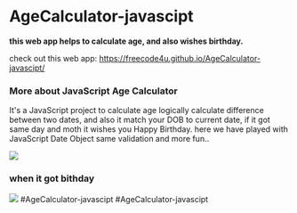 # AgeCalculator-javascipt
<strong>this web app helps to calculate age, and also wishes birthday.</strong>

check out this web app: https://freecode4u.github.io/AgeCalculator-javascipt/

### More about JavaScript Age Calculator

It's a JavaScript project to calculate age logically calculate difference between two dates, and also it match your DOB to current date, if it got same day and moth it wishes you Happy Birthday. here we have played with JavaScript Date Object same validation and more fun..

<img src="img/age_cal.png" />

<br>
<h3>when it got bithday</h3>
<img src="img/AgeCal.png" />
#AgeCalculator-javascipt
#AgeCalculator-javascipt
